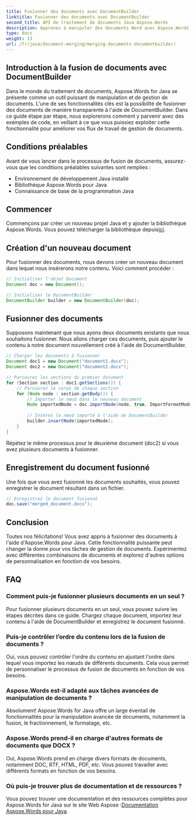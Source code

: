 ```yaml
---
title: Fusionner des documents avec DocumentBuilder
linktitle: Fusionner des documents avec DocumentBuilder
second_title: API de traitement de documents Java Aspose.Words
description: Apprenez à manipuler des documents Word avec Aspose.Words pour Java. Créez, modifiez, fusionnez et convertissez des documents par programmation en Java.
type: docs
weight: 13
url: /fr/java/document-merging/merging-documents-documentbuilder/
---
```


## Introduction à la fusion de documents avec DocumentBuilder

Dans le monde du traitement de documents, Aspose.Words for Java se présente comme un outil puissant de manipulation et de gestion de documents. L'une de ses fonctionnalités clés est la possibilité de fusionner des documents de manière transparente à l'aide de DocumentBuilder. Dans ce guide étape par étape, nous explorerons comment y parvenir avec des exemples de code, en veillant à ce que vous puissiez exploiter cette fonctionnalité pour améliorer vos flux de travail de gestion de documents.

## Conditions préalables

Avant de vous lancer dans le processus de fusion de documents, assurez-vous que les conditions préalables suivantes sont remplies :

- Environnement de développement Java installé
- Bibliothèque Aspose.Words pour Java
- Connaissance de base de la programmation Java

## Commencer

 Commençons par créer un nouveau projet Java et y ajouter la bibliothèque Aspose.Words. Vous pouvez télécharger la bibliothèque depuis[ici](https://releases.aspose.com/words/java/).

## Création d'un nouveau document

Pour fusionner des documents, nous devons créer un nouveau document dans lequel nous insérerons notre contenu. Voici comment procéder :

```java
// Initialiser l'objet Document
Document doc = new Document();

// Initialiser le DocumentBuilder
DocumentBuilder builder = new DocumentBuilder(doc);
```

## Fusionner des documents

Supposons maintenant que nous ayons deux documents existants que nous souhaitons fusionner. Nous allons charger ces documents, puis ajouter le contenu à notre document nouvellement créé à l'aide de DocumentBuilder.

```java
// Charger les documents à fusionner
Document doc1 = new Document("document1.docx");
Document doc2 = new Document("document2.docx");

// Parcourez les sections du premier document
for (Section section : doc1.getSections()) {
    // Parcourez le corps de chaque section
    for (Node node : section.getBody()) {
        // Importer le nœud dans le nouveau document
        Node importedNode = doc.importNode(node, true, ImportFormatMode.KEEP_SOURCE_FORMATTING);
        
        // Insérez le nœud importé à l'aide de DocumentBuilder
        builder.insertNode(importedNode);
    }
}
```

Répétez le même processus pour le deuxième document (doc2) si vous avez plusieurs documents à fusionner.

## Enregistrement du document fusionné

Une fois que vous avez fusionné les documents souhaités, vous pouvez enregistrer le document résultant dans un fichier.

```java
// Enregistrez le document fusionné
doc.save("merged_document.docx");
```

## Conclusion

Toutes nos félicitations! Vous avez appris à fusionner des documents à l'aide d'Aspose.Words pour Java. Cette fonctionnalité puissante peut changer la donne pour vos tâches de gestion de documents. Expérimentez avec différentes combinaisons de documents et explorez d'autres options de personnalisation en fonction de vos besoins.

## FAQ

### Comment puis-je fusionner plusieurs documents en un seul ?

Pour fusionner plusieurs documents en un seul, vous pouvez suivre les étapes décrites dans ce guide. Chargez chaque document, importez leur contenu à l'aide de DocumentBuilder et enregistrez le document fusionné.

### Puis-je contrôler l’ordre du contenu lors de la fusion de documents ?

Oui, vous pouvez contrôler l'ordre du contenu en ajustant l'ordre dans lequel vous importez les nœuds de différents documents. Cela vous permet de personnaliser le processus de fusion de documents en fonction de vos besoins.

### Aspose.Words est-il adapté aux tâches avancées de manipulation de documents ?

Absolument! Aspose.Words for Java offre un large éventail de fonctionnalités pour la manipulation avancée de documents, notamment la fusion, le fractionnement, le formatage, etc.

### Aspose.Words prend-il en charge d'autres formats de documents que DOCX ?

Oui, Aspose.Words prend en charge divers formats de documents, notamment DOC, RTF, HTML, PDF, etc. Vous pouvez travailler avec différents formats en fonction de vos besoins.

### Où puis-je trouver plus de documentation et de ressources ?

 Vous pouvez trouver une documentation et des ressources complètes pour Aspose.Words for Java sur le site Web Aspose :[Documentation Aspose.Words pour Java](https://reference.aspose.com/words/java/).